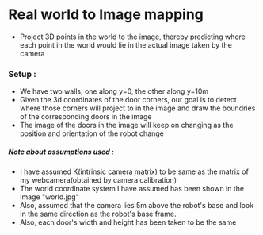 # Real world to Image mapping
* Project 3D points in the world to the image, thereby predicting where each point in the world would lie in the actual image taken by the camera
 
### Setup :
* We have two walls, one along y=0, the other along y=10m
* Given the 3d coordinates of the door corners, our goal is to detect where those corners will project to in the image and draw the boundries of the corresponding doors in the image
* The image of the doors in the image will keep on changing as the position and orientation of the robot change

##### Note about assumptions used : 
* I have assumed K(intrinsic camera matrix) to be same as the matrix of my webcamera(obtained by camera calibration)
* The world coordinate system I have assumed has been shown in the image "world.jpg"
* Also, assumed that the camera lies 5m above the robot's base and look in the same direction as the robot's base frame.
* Also, each door's width and height has been taken to be the same
